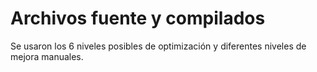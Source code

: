 # Archivos fuente y compilados
Se usaron los 6 niveles posibles de optimización y diferentes niveles de mejora manuales.
